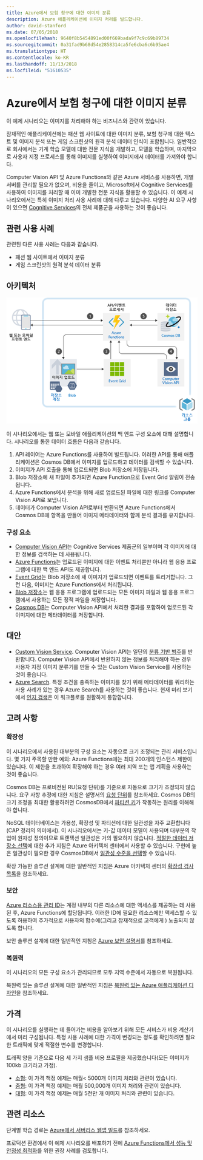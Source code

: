 ```yaml
---
title: Azure에서 보험 청구에 대한 이미지 분류
description: Azure 애플리케이션에 이미지 처리를 빌드합니다.
author: david-stanford
ms.date: 07/05/2018
ms.openlocfilehash: 9640f8b5454891ed00f669bada9f7c9c69b89734
ms.sourcegitcommit: 0a31fad9b68d54e2858314ca5fe6cba6c6b95ae4
ms.translationtype: HT
ms.contentlocale: ko-KR
ms.lasthandoff: 11/13/2018
ms.locfileid: "51610535"
---
```

# <a name="image-classification-for-insurance-claims-on-azure"></a>Azure에서 보험 청구에 대한 이미지 분류

이 예제 시나리오는 이미지를 처리해야 하는 비즈니스와 관련이 있습니다.

잠재적인 애플리케이션에는 패션 웹 사이트에 대한 이미지 분류, 보험 청구에 대한 텍스트 및 이미지 분석 또는 게임 스크린샷의 원격 분석 데이터 인식이 포함됩니다. 일반적으로 회사에서는 기계 학습 모델에 대한 전문 지식을 개발하고, 모델을 학습하며, 마지막으로 사용자 지정 프로세스를 통해 이미지를 실행하여 이미지에서 데이터를 가져와야 합니다.

Computer Vision API 및 Azure Functions와 같은 Azure 서비스를 사용하면, 개별 서버를 관리할 필요가 없으며, 비용을 줄이고, Microsoft에서 Cognitive Services를 사용하여 이미지를 처리할 때 이미 개발한 전문 지식을 활용할 수 있습니다. 이 예제 시나리오에서는 특히 이미지 처리 사용 사례에 대해 다루고 있습니다. 다양한 AI 요구 사항이 있으면 [Cognitive Services](/azure/#pivot=products&panel=ai)의 전체 제품군을 사용하는 것이 좋습니다.

## <a name="relevant-use-cases"></a>관련 사용 사례

관련된 다른 사용 사례는 다음과 같습니다.

* 패션 웹 사이트에서 이미지 분류
* 게임 스크린샷의 원격 분석 데이터 분류

## <a name="architecture"></a>아키텍처

![이미지 분류를 위한 아키텍처][architecture]

이 시나리오에서는 웹 또는 모바일 애플리케이션의 백 엔드 구성 요소에 대해 설명합니다. 시나리오를 통한 데이터 흐름은 다음과 같습니다.

1. API 레이어는 Azure Functions를 사용하여 빌드됩니다. 이러한 API를 통해 애플리케이션은 Cosmos DB에서 이미지를 업로드하고 데이터를 검색할 수 있습니다.
2. 이미지가 API 호출을 통해 업로드되면 Blob 저장소에 저장됩니다.
3. Blob 저장소에 새 파일이 추가되면 Azure Function으로 Event Grid 알림이 전송됩니다.
4. Azure Functions에서 분석을 위해 새로 업로드된 파일에 대한 링크를 Computer Vision API로 보냅니다.
5. 데이터가 Computer Vision API로부터 반환되면 Azure Functions에서 Cosmos DB에 항목을 만들어 이미지 메타데이터와 함께 분석 결과를 유지합니다.

### <a name="components"></a>구성 요소

* [Computer Vision API](/azure/cognitive-services/computer-vision/home)는 Cognitive Services 제품군의 일부이며 각 이미지에 대한 정보를 검색하는 데 사용됩니다.
* [Azure Functions](/azure/azure-functions/functions-overview)는 업로드된 이미지에 대한 이벤트 처리뿐만 아니라 웹 응용 프로그램에 대한 백 엔드 API도 제공합니다.
* [Event Grid](/azure/event-grid/overview)는 Blob 저장소에 새 이미지가 업로드되면 이벤트를 트리거합니다. 그런 다음, 이미지는 Azure Functions에서 처리됩니다.
* [Blob 저장소](/azure/storage/blobs/storage-blobs-introduction)는 웹 응용 프로그램에 업로드되는 모든 이미지 파일과 웹 응용 프로그램에서 사용하는 모든 정적 파일을 저장합니다.
* [Cosmos DB](/azure/cosmos-db/introduction)는 Computer Vision API에서 처리한 결과를 포함하여 업로드된 각 이미지에 대한 메타데이터를 저장합니다.

## <a name="alternatives"></a>대안

* [Custom Vision Service](/azure/cognitive-services/custom-vision-service/home). Computer Vision API는 일단의 [분류 기반 범주][cv-categories]를 반환합니다. Computer Vision API에서 반환하지 않는 정보를 처리해야 하는 경우 사용자 지정 이미지 분류기를 만들 수 있는 Custom Vision Service를 사용하는 것이 좋습니다.
* [Azure Search](/azure/search/search-what-is-azure-search). 특정 조건을 충족하는 이미지를 찾기 위해 메타데이터를 쿼리하는 사용 사례가 있는 경우 Azure Search를 사용하는 것이 좋습니다. 현재 미리 보기에서 [인지 검색](/azure/search/cognitive-search-concept-intro)은 이 워크플로를 원활하게 통합합니다.

## <a name="considerations"></a>고려 사항

### <a name="scalability"></a>확장성

이 시나리오에서 사용된 대부분의 구성 요소는 자동으로 크기 조정되는 관리 서비스입니다. 몇 가지 주목할 만한 예외: Azure Functions에는 최대 200개의 인스턴스 제한이 있습니다. 이 제한을 초과하여 확장해야 하는 경우 여러 지역 또는 앱 계획을 사용하는 것이 좋습니다.

Cosmos DB는 프로비전된 RU(요청 단위)를 기준으로 자동으로 크기가 조정되지 않습니다. 요구 사항 추정에 대한 지침은 설명서의 [요청 단위](/azure/cosmos-db/request-units)를 참조하세요. Cosmos DB의 크기 조정을 최대한 활용하려면 CosmosDB에서 [파티션 키](/azure/cosmos-db/partition-data)가 작동하는 원리를 이해해야 합니다.

NoSQL 데이터베이스는 가용성, 확장성 및 파티션에 대한 일관성을 자주 교환합니다(CAP 정리의 의미에서). 이 시나리오에서는 키-값 데이터 모델이 사용되며 대부분의 작업이 원자성 정의이므로 트랜잭션 일관성은 거의 필요하지 않습니다. [적절한 데이터 저장소 선택](../../guide/technology-choices/data-store-overview.md)에 대한 추가 지침은 Azure 아키텍처 센터에서 사용할 수 있습니다. 구현에 높은 일관성이 필요한 경우 CosmosDB에서 [일관성 수준을 선택](/azure/cosmos-db/consistency-levels)할 수 있습니다.

확장 가능한 솔루션 설계에 대한 일반적인 지침은 Azure 아키텍처 센터의 [확장성 검사 목록][scalability]을 참조하세요.

### <a name="security"></a>보안

[Azure 리소스용 관리 ID][msi]는 계정 내부의 다른 리소스에 대한 액세스를 제공하는 데 사용된 후, Azure Functions에 할당됩니다. 이러한 ID에 필요한 리소스에만 액세스할 수 있도록 허용하여 추가적으로 사용자의 함수에(그리고 잠재적으로 고객에게 ) 노출되지 않도록 합니다.

보안 솔루션 설계에 대한 일반적인 지침은 [Azure 보안 설명서][security]를 참조하세요.

### <a name="resiliency"></a>복원력

이 시나리오의 모든 구성 요소가 관리되므로 모두 지역 수준에서 자동으로 복원됩니다.

복원력 있는 솔루션 설계에 대한 일반적인 지침은 [복원력 있는 Azure 애플리케이션 디자인][resiliency]을 참조하세요.

## <a name="pricing"></a>가격

이 시나리오를 실행하는 데 들어가는 비용을 알아보기 위해 모든 서비스가 비용 계산기에서 미리 구성됩니다. 특정 사용 사례에 대한 가격이 변경되는 정도를 확인하려면 필요한 트래픽에 맞게 적절한 변수를 변경합니다.

트래픽 양을 기준으로 다음 세 가지 샘플 비용 프로필을 제공했습니다(모든 이미지가 100kb 크기라고 가정).

* [소형][small-pricing]: 이 가격 책정 예제는 매월&lt; 5000개 이미지 처리와 관련이 있습니다.
* [중형][medium-pricing]: 이 가격 책정 예제는 매월 500,000개 이미지 처리와 관련이 있습니다.
* [대형][large-pricing]: 이 가격 책정 예제는 매월 5천만 개 이미지 처리와 관련이 있습니다.

## <a name="related-resources"></a>관련 리소스

단계별 학습 경로는 [Azure에서 서버리스 웹앱 빌드][serverless]를 참조하세요.

프로덕션 환경에서 이 예제 시나리오를 배포하기 전에 [Azure Functions에서 성능 및 안정성 최적화][functions-best-practices]를 위한 권장 사례를 검토합니다.

<!-- links -->
[architecture]: ./media/architecture-intelligent-apps-image-processing.png
[small-pricing]: https://azure.com/e/f9b59d238b43423683db73f4a31dc380
[medium-pricing]: https://azure.com/e/7c7fc474db344b87aae93bc29ae27108
[large-pricing]: https://azure.com/e/cbadbca30f8640d6a061f8457a74ba7d
[cognitive-search]: /azure/search/cognitive-search-concept-intro
[serverless]: /azure/functions/tutorial-static-website-serverless-api-with-database
[cv-categories]: /azure/cognitive-services/computer-vision/home#the-86-category-concept
[resiliency]: /azure/architecture/resiliency/
[security]: /azure/security/
[scalability]: /azure/architecture/checklist/scalability
[functions-best-practices]: /azure/azure-functions/functions-best-practices
[msi]: /azure/app-service/app-service-managed-service-identity
